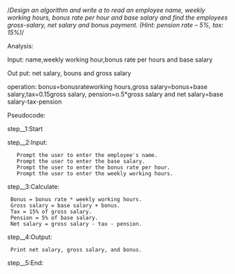 /*Design an algorithm and write a to read an employee name, weekly working hours, bonus rate per hour and base salary and find the employees gross-salary,
net salary and bonus payment. (Hint: pension rate – 5%, tax: 15%)*/

Analysis:

Input: name,weekly working hour,bonus rate per hours and base salary

Out put: net salary, bouns and gross salary

operation: bonus=bonusrateworking hours,gross salary=bonus+base salary,tax=0.15gross salary, pension=o.5*gross salary and net salary=base salary-tax-pension

Pseudocode:

step__1:Start

step__2:Input:

       Prompt the user to enter the employee's name.
       Prompt the user to enter the base salary.
       Prompt the user to enter the bonus rate per hour.
       Prompt the user to enter the weekly working hours.

step__3:Calculate:

     Bonus = bonus rate * weekly working hours.
     Gross salary = base salary + bonus.
     Tax = 15% of gross salary.
     Pension = 5% of base salary.
     Net salary = gross salary - tax - pension.

step__4:Output:

     Print net salary, gross salary, and bonus.

step__5:End:
